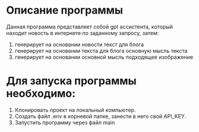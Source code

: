 # Описание программы
Данная программа представляет собой gpt ассистента, который находит новость в интернете по заданному запросу, затем:
1. генерирует на основании новости текст для блога
2. генерирует на основании текста для блога основную мысль текста
3. генерирует на основании основной мысль подходящее изображение

# Для запуска программы необходимо:
1. Клонировать проект на локальный компьютер.
2. Создать файл .env в корневой папке, занести в него свой API_KEY.
3. Запустить программу через файл main
